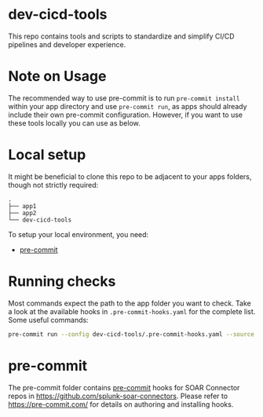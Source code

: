 # dev-cicd-tools

This repo contains tools and scripts to standardize and simplify CI/CD pipelines and developer experience.

# Note on Usage
The recommended way to use pre-commit is to run `pre-commit install` within your app directory and use `pre-commit run`,
as apps should already include their own pre-commit configuration. However, if you want to use these tools locally you can use as below.

# Local setup
It might be beneficial to clone this repo to be adjacent to your apps folders, though not strictly required:
```
.
├── app1
├── app2
└── dev-cicd-tools
```

To setup your local environment, you need:
- [pre-commit](https://pre-commit.com/)

# Running checks
Most commands expect the path to the app folder you want to check. Take a look at the available hooks in `.pre-commit-hooks.yaml` for the complete list. Some useful commands:
```bash
pre-commit run --config dev-cicd-tools/.pre-commit-hooks.yaml --source /path/to/app1 --all-files
```

# pre-commit
The pre-commit folder contains [pre-commit](https://pre-commit.com/) hooks for SOAR Connector
repos in https://github.com/splunk-soar-connectors. Please refer to https://pre-commit.com/ for
details on authoring and installing hooks.
